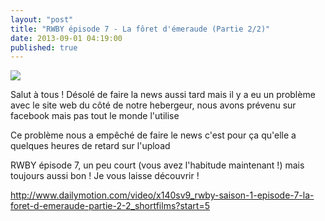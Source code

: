 ```yaml
---
layout: "post"
title: "RWBY épisode 7 - La fôret d'émeraude (Partie 2/2)"
date: 2013-09-01 04:19:00
published: true
---
```

![](http://images2.wikia.nocookie.net/__cb20130829233105/rwby/images/thumb/5/5a/Ep7_pyrrha2.png/250px-Ep7_pyrrha2.png)

Salut à tous ! Désolé de faire la news aussi tard mais il y a eu un problème avec le site web du côté de notre hebergeur, nous avons prévenu sur facebook mais pas tout le monde l'utilise

Ce problème nous a empêché de faire le news c'est pour ça qu'elle a quelques heures de retard sur l'upload

RWBY épisode 7, un peu court (vous avez l'habitude maintenant !) mais toujours aussi bon ! Je vous laisse découvrir !

<http://www.dailymotion.com/video/x140sv9_rwby-saison-1-episode-7-la-foret-d-emeraude-partie-2-2_shortfilms?start=5>
